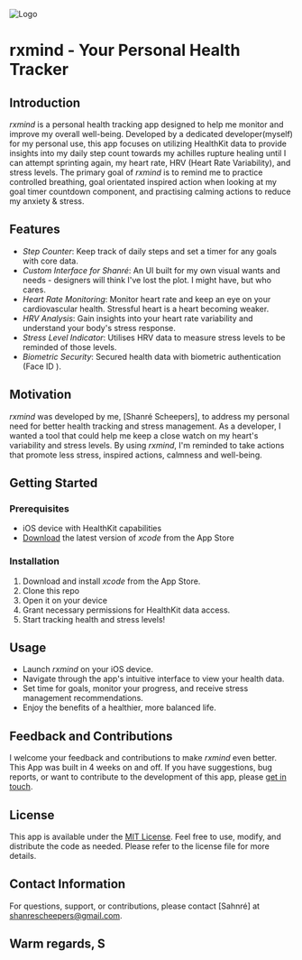 
![Logo](https://github.com/shanrescheepers/rxmind/blob/master/rxmind_widget/Assets.xcassets/AppIcon.appiconset/widget.png )

# rxmind - Your Personal Health Tracker

## Introduction

*rxmind* is a personal health tracking app designed to help me monitor and improve my overall well-being. Developed by a dedicated developer(myself) for my personal use, this app focuses on utilizing HealthKit data to provide insights into my daily step count towards my achilles rupture healing until I can attempt sprinting again, my heart rate, HRV (Heart Rate Variability), and stress levels. The primary goal of *rxmind* is to remind me to practice controlled breathing, goal orientated inspired action when looking at my goal timer countdown component, and practising calming actions to reduce my anxiety & stress.

## Features

- *Step Counter*: Keep track of  daily steps and set a timer for any goals with core data.
- *Custom Interface for Shanré*: An UI built for my own visual wants and needs - designers will think I've lost the plot. I might have, but who cares.
- *Heart Rate Monitoring*: Monitor heart rate and keep an eye on your cardiovascular health. Stressful heart is a heart becoming weaker.
- *HRV Analysis*: Gain insights into your heart rate variability and understand your body's stress response.
- *Stress Level Indicator*: Utilises HRV data to measure  stress levels to be reminded of those levels.
- *Biometric Security*: Secured health data with biometric authentication (Face ID ).

## Motivation

*rxmind* was developed by me, [Shanré Scheepers], to address my personal need for better health tracking and stress management. As a developer, I wanted a tool that could help me keep a close watch on my heart's variability and stress levels. By using *rxmind*, I'm reminded to take actions that promote less stress, inspired actions, calmness and well-being.

## Getting Started

### Prerequisites

- iOS device with HealthKit capabilities
- [Download](#) the latest version of *xcode* from the App Store

### Installation

1. Download and install *xcode* from the App Store.
2. Clone this repo
3. Open it on your device
4. Grant necessary permissions for HealthKit data access.
5. Start tracking health and stress levels!

## Usage

- Launch *rxmind* on your iOS device.
- Navigate through the app's intuitive interface to view your health data.
- Set time for goals, monitor your progress, and receive stress management recommendations.
- Enjoy the benefits of a healthier, more balanced life.

## Feedback and Contributions

I welcome your feedback and contributions to make *rxmind* even better. This App was built in 4 weeks on and off. If you have suggestions, bug reports, or want to contribute to the development of this app, please [get in touch](#contact-information).



## License

This app is available under the [MIT License](LICENSE.md). Feel free to use, modify, and distribute the code as needed. Please refer to the license file for more details.

## Contact Information

For questions, support, or contributions, please contact [Sahnré] at [shanrescheepers@gmail.com](mailto:shanrescheepers@gmail.com).

Warm regards,
S
---


